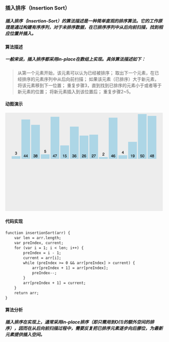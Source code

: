 
### 插入排序（Insertion Sort）

##### 插入排序（Insertion-Sort）的算法描述是一种简单直观的排序算法。它的工作原理是通过构建有序序列，对于未排序数据，在已排序序列中从后向前扫描，找到相应位置并插入。

#### 算法描述

##### 一般来说，插入排序都采用in-place在数组上实现。具体算法描述如下：

>从第一个元素开始，该元素可以认为已经被排序；
>取出下一个元素，在已经排序的元素序列中从后向前扫描；
>如果该元素（已排序）大于新元素，将该元素移到下一位置；
>重复步骤3，直到找到已排序的元素小于或者等于新元素的位置；
>将新元素插入到该位置后；
>重复步骤2~5。

#### 动图演示

![insertion](./insertion.gif "插入排序")

#### 代码实现

    function insertionSort(arr) {
        var len = arr.length;
        var preIndex, current;
        for (var i = 1; i < len; i++) {
            preIndex = i - 1;
            current = arr[i];
            while (preIndex >= 0 && arr[preIndex] > current) {
                arr[preIndex + 1] = arr[preIndex];
                preIndex--;
            }
            arr[preIndex + 1] = current;
        }
        return arr;
    }

#### 算法分析

##### 插入排序在实现上，通常采用in-place排序（即只需用到O(1)的额外空间的排序），因而在从后向前扫描过程中，需要反复把已排序元素逐步向后挪位，为最新元素提供插入空间。